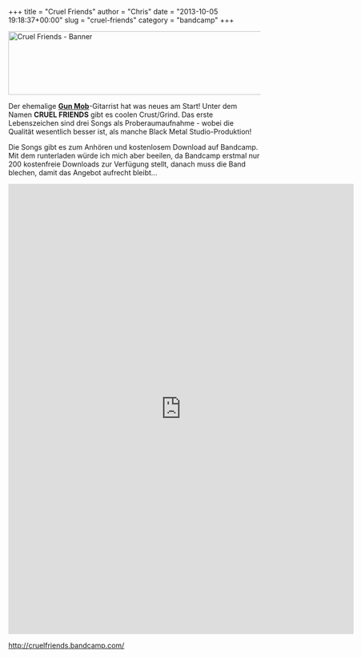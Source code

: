+++
title = "Cruel Friends"
author = "Chris"
date = "2013-10-05 19:18:37+00:00"
slug = "cruel-friends"
category = "bandcamp"
+++

<img src="http://necroslaughter.de/wp-content/uploads/2013/10/Cruel-Friends-Banner-690x127.jpg" alt="Cruel Friends - Banner" width="690" height="127" class="aligncenter size-large wp-image-11844" />

Der ehemalige <a href="http://necroslaughter.de/2013/07/gun-mob/" title="GUN MOB">**Gun Mob**</a>-Gitarrist hat was neues am Start! Unter dem Namen **CRUEL FRIENDS** gibt es coolen Crust/Grind. Das erste Lebenszeichen sind drei Songs als Proberaumaufnahme - wobei die Qualität wesentlich besser ist, als manche Black Metal Studio-Produktion! 

Die Songs gibt es zum Anhören und kostenlosem Download auf Bandcamp. Mit dem runterladen würde ich mich aber beeilen, da Bandcamp erstmal nur 200 kostenfreie Downloads zur Verfügung stellt, danach muss die Band blechen, damit das Angebot aufrecht bleibt...

<iframe style="border: 0; width: 690px; height: 900px;" src="http://bandcamp.com/EmbeddedPlayer/album=4254916105/size=large/bgcol=333333/linkcol=ffffff/transparent=true/" seamless><a href="http://cruelfriends.bandcamp.com/album/unreleased-rehearsal-recordings">unreleased rehearsal recordings by cruel friends</a></iframe>

<a href="http://cruelfriends.bandcamp.com/">http://cruelfriends.bandcamp.com/</a>
